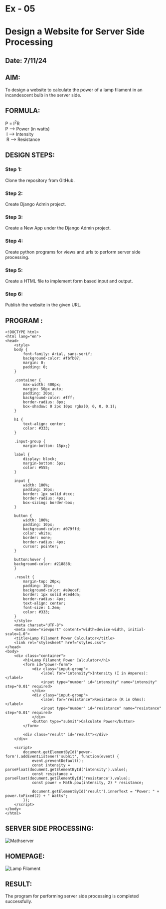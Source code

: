 # Ex - 05 
# Design a Website for Server Side Processing
## Date: 7/11/24

## AIM:
 To design a website to calculate the power of a lamp filament in an incandescent bulb in the server side. 


## FORMULA:
P = I<sup>2</sup>R
<br> P --> Power (in watts)
<br> I --> Intensity
<br> R --> Resistance

## DESIGN STEPS:

### Step 1:
Clone the repository from GitHub.

### Step 2:
Create Django Admin project.

### Step 3:
Create a New App under the Django Admin project.

### Step 4:
Create python programs for views and urls to perform server side processing.

### Step 5:
Create a HTML file to implement form based input and output.

### Step 6:
Publish the website in the given URL.

## PROGRAM :
```
<!DOCTYPE html>
<html lang="en">
<head>
    <style>
    body {
        font-family: Arial, sans-serif;
        background-color: #fbfb07;
        margin: 0;
        padding: 0;
    }
    
    .container {
        max-width: 400px;
        margin: 50px auto;
        padding: 20px;
        background-color: #fff;
        border-radius: 8px;
        box-shadow: 0 2px 10px rgba(0, 0, 0, 0.1);
    }
    
    h1 {
        text-align: center;
        color: #333;
    }
    
    .input-group {
        margin-bottom: 15px;}
        
    label {
        display: block;
        margin-bottom: 5px;
        color: #555;
    }
        
    input {
        width: 100%;
        padding: 10px;
        border: 1px solid #ccc;
        border-radius: 4px;
        box-sizing: border-box;
    }
    
    button {
        width: 100%;
        padding: 10px;
        background-color: #079ffd;
        color: white;
        border: none;
        border-radius: 4px;
        cursor: pointer;
    }
    
    button:hover {
    background-color: #218838;
    }

    .result {
        margin-top: 20px;
        padding: 10px;
        background-color: #e9ecef;
        border: 1px solid #ced4da;
        border-radius: 4px;
        text-align: center;
        font-size: 1.2em;
        color: #333;
    }
    </style>
    <meta charset="UTF-8">
    <meta name="viewport" content="width=device-width, initial-scale=1.0">
    <title>Lamp Filament Power Calculator</title>
    <link rel="stylesheet" href="styles.css">
</head>
<body>
    <div class="container">
        <h1>Lamp Filament Power Calculator</h1>
        <form id="power-form">
            <div class="input-group">
                <label for="intensity">Intensity (I in Amperes):</label>
                <input type="number" id="intensity" name="intensity" step="0.01" required>
            </div>
            <div class="input-group">
                <label for="resistance">Resistance (R in Ohms):</label>
                <input type="number" id="resistance" name="resistance" step="0.01" required>
            </div>
            <button type="submit">Calculate Power</button>
        </form>

        <div class="result" id="result"></div>
    </div>

    <script>
        document.getElementById('power-form').addEventListener('submit', function(event) {
            event.preventDefault();
            const intensity = parseFloat(document.getElementById('intensity').value);
            const resistance = parseFloat(document.getElementById('resistance').value);
            const power = Math.pow(intensity, 2) * resistance;

            document.getElementById('result').innerText = "Power: " + power.toFixed(2) + " Watts";
        });
    </script>
</body>
</html>
```


## SERVER SIDE PROCESSING:
![Mathserver](https://github.com/user-attachments/assets/e9de0ef0-3885-43ed-8d3b-4a8b570b58cc)
## HOMEPAGE:
![Lamp Filament](https://github.com/user-attachments/assets/733f6573-a43d-4b3f-aad7-1de5b3202c48)
## RESULT:
The program for performing server side processing is completed successfully.
